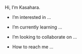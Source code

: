 Hi, I’m Kasahara.

- I’m interested in ...

- I’m currently learning ...

- I’m looking to collaborate on ...

- How to reach me ...

<!---
kasahara630/kasahara630 is a ✨ special ✨ repository because its `README.md` (this file) appears on your GitHub profile.
You can click the Preview link to take a look at your changes.
--->
